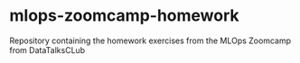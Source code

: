 # mlops-zoomcamp-homework
Repository containing the homework exercises from the MLOps Zoomcamp from DataTalksCLub
